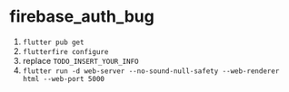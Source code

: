 # firebase_auth_bug

1. `flutter pub get`
1. `flutterfire configure`
2. replace `TODO_INSERT_YOUR_INFO`
3. `flutter run -d web-server --no-sound-null-safety --web-renderer html --web-port 5000`
